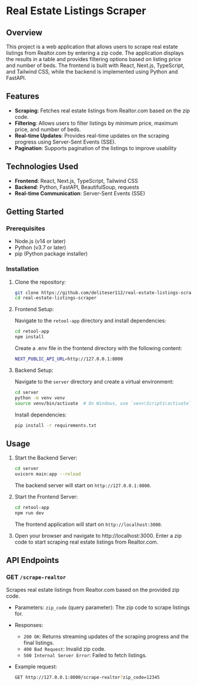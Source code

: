 # Real Estate Listings Scraper

## Overview
This project is a web application that allows users to scrape real estate listings from Realtor.com by entering a zip code. The application displays the results in a table and provides filtering options based on listing price and number of beds. The frontend is built with React, Next.js, TypeScript, and Tailwind CSS, while the backend is implemented using Python and FastAPI.

## Features
- **Scraping**: Fetches real estate listings from Realtor.com based on the zip code.
- **Filtering**: Allows users to filter listings by minimum price, maximum price, and number of beds.
- **Real-time Updates**: Provides real-time updates on the scraping progress using Server-Sent Events (SSE).
- **Pagination**: Supports pagination of the listings to improve usability

## Technologies Used
- **Frontend**: React, Next.js, TypeScript, Tailwind CSS
- **Backend**: Python, FastAPI, BeautifulSoup, requests
- **Real-time Communication**: Server-Sent Events (SSE)

## Getting Started
### Prerequisites
- Node.js (v14 or later)
- Python (v3.7 or later)
- pip (Python package installer)

### Installation
1. Clone the repository:
    ```bash
    git clone https://github.com/deliteser112/real-estate-listings-scraper.git
    cd real-estate-listings-scraper
    ```

2. Frontend Setup:

    Navigate to the `retool-app` directory and install dependencies:

    ```bash
    cd retool-app
    npm install
    ```
    Create a .env file in the frontend directory with the following content:
    ```bash
    NEXT_PUBLIC_API_URL=http://127.0.0.1:8000
    ```

3. Backend Setup:
    
    Navigate to the `server` directory and create a virtual environment:

    ```bash
    cd server
    python -m venv venv
    source venv/bin/activate  # On Windows, use `venv\Scripts\activate`
    ```

    Install dependencies:
    ```bash
    pip install -r requirements.txt
    ```

## Usage
1. Start the Backend Server:
    ```bash
    cd server
    uvicorn main:app --reload
    ```

    The backend server will start on `http://127.0.0.1:8000`.

2. Start the Frontend Server:

    ```bash
    cd retool-app
    npm run dev
    ```

    The frontend application will start on `http://localhost:3000`.

3. Open your browser and navigate to http://localhost:3000. Enter a zip code to start scraping real estate listings from Realtor.com.

## API Endpoints
### GET `/scrape-realtor`

Scrapes real estate listings from Realtor.com based on the provided zip code.

- Parameters:
    `zip_code` (query parameter): The zip code to scrape listings for.
- Responses:
    - `200 OK`: Returns streaming updates of the scraping progress and the final listings.
    - `400 Bad Request`: Invalid zip code.
    - `500 Internal Server Error`: Failed to fetch listings.

- Example request:
    ```bash
    GET http://127.0.0.1:8000/scrape-realtor?zip_code=12345
    ```